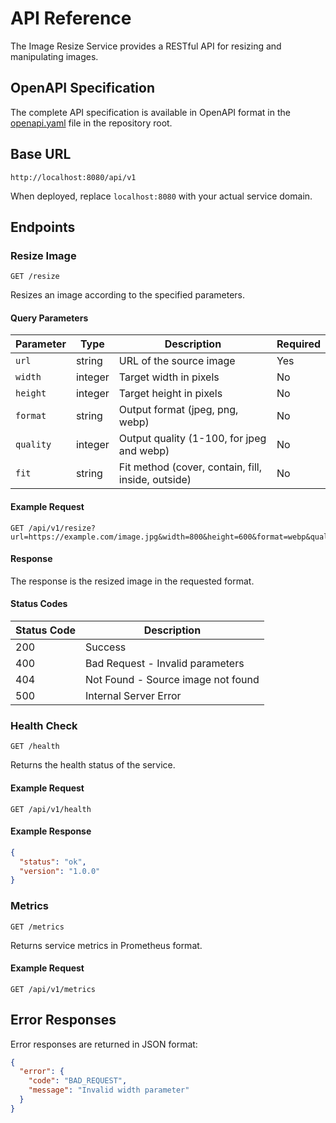 # API Reference

The Image Resize Service provides a RESTful API for resizing and manipulating images.

## OpenAPI Specification

The complete API specification is available in OpenAPI format in the [openapi.yaml](https://github.com/vymalo/image-resizer/blob/main/openapi.yaml) file in the repository root.

## Base URL

```
http://localhost:8080/api/v1
```

When deployed, replace `localhost:8080` with your actual service domain.

## Endpoints

### Resize Image

```
GET /resize
```

Resizes an image according to the specified parameters.

#### Query Parameters

| Parameter | Type | Description | Required |
|-----------|------|-------------|----------|
| `url` | string | URL of the source image | Yes |
| `width` | integer | Target width in pixels | No |
| `height` | integer | Target height in pixels | No |
| `format` | string | Output format (jpeg, png, webp) | No |
| `quality` | integer | Output quality (1-100, for jpeg and webp) | No |
| `fit` | string | Fit method (cover, contain, fill, inside, outside) | No |

#### Example Request

```
GET /api/v1/resize?url=https://example.com/image.jpg&width=800&height=600&format=webp&quality=90&fit=cover
```

#### Response

The response is the resized image in the requested format.

#### Status Codes

| Status Code | Description |
|-------------|-------------|
| 200 | Success |
| 400 | Bad Request - Invalid parameters |
| 404 | Not Found - Source image not found |
| 500 | Internal Server Error |

### Health Check

```
GET /health
```

Returns the health status of the service.

#### Example Request

```
GET /api/v1/health
```

#### Example Response

```json
{
  "status": "ok",
  "version": "1.0.0"
}
```

### Metrics

```
GET /metrics
```

Returns service metrics in Prometheus format.

#### Example Request

```
GET /api/v1/metrics
```

## Error Responses

Error responses are returned in JSON format:

```json
{
  "error": {
    "code": "BAD_REQUEST",
    "message": "Invalid width parameter"
  }
}